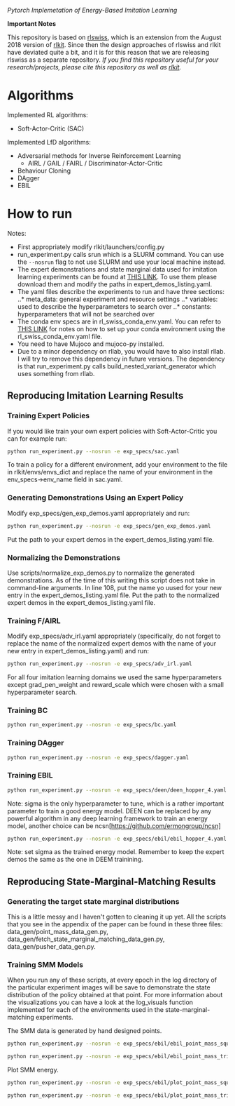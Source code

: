 *Pytorch Implemetation of Energy-Based Imitation Learning*

**Important Notes**

This repository is based on [rlswiss](https://github.com/KamyarGh/rl_swiss), which is an extension from the August 2018 version of [rlkit](https://github.com/vitchyr/rlkit). Since then the design approaches of rlswiss and rlkit have deviated quite a bit, and it is for this reason that we are releasing rlswiss as a separate repository. *If you find this repository useful for your research/projects, please cite this repository as well as [rlkit](https://github.com/vitchyr/rlkit).*

# Algorithms

Implemented RL algorithms:
- Soft-Actor-Critic (SAC)

Implemented LfD algorithms:
- Adversarial methods for Inverse Reinforcement Learning
    - AIRL / GAIL / FAIRL / Discriminator-Actor-Critic
- Behaviour Cloning
- DAgger
- EBIL

# How to run

Notes:
- First appropriately modify rlkit/launchers/config.py
- run_experiment.py calls srun which is a SLURM command. You can use the `--nosrun` flag to not use SLURM and use your local machine instead.
- The expert demonstrations and state marginal data used for imitation learning experiments can be found at [THIS LINK](https://drive.google.com/drive/folders/1jwKb5FjFtAlvBUDdHiHJN0i7PsBCthfg?usp=sharing). To use them please download them and modify the paths in expert_demos_listing.yaml.
- The yaml files describe the experiments to run and have three sections:
..* meta_data: general experiment and resource settings
..* variables: used to describe the hyperparameters to search over
..* constants: hyperparameters that will not be searched over
- The conda env specs are in rl_swiss_conda_env.yaml. You can refer to [THIS LINK](https://docs.conda.io/projects/conda/en/latest/user-guide/tasks/manage-environments.html#create-env-from-file) for notes on how to set up your conda environment using the rl_swiss_conda_env.yaml file.
- You need to have Mujoco and mujoco-py installed.
- Due to a minor dependency on rllab, you would have to also install rllab. I will try to remove this dependency in future versions. The dependency is that run_experiment.py calls build_nested_variant_generator which uses something from rllab.

## Reproducing Imitation Learning Results
### Training Expert Policies
If you would like train your own expert policies with Soft-Actor-Critic you can for example run:
```bash
python run_experiment.py --nosrun -e exp_specs/sac.yaml
```
To train a policy for a different environment, add your environment to the file in rlkit/envs/envs_dict and replace the name of your environment in the env_specs->env_name field in sac.yaml.

### Generating Demonstrations Using an Expert Policy
Modify exp_specs/gen_exp_demos.yaml appropriately and run:
```bash
python run_experiment.py --nosrun -e exp_specs/gen_exp_demos.yaml
```
Put the path to your expert demos in the expert_demos_listing.yaml file.

### Normalizing the Demonstrations
Use scripts/normalize_exp_demos.py to normalize the generated demonstrations. As of the time of this writing this script does not take in command-line arguments. In line 108, put the name yo uused for your new entry in the expert_demos_listing.yaml file. Put the path to the normalized expert demos in the expert_demos_listing.yaml file.

### Training F/AIRL
Modify exp_specs/adv_irl.yaml appropriately (specifically, do not forget to replace the name of the normalized expert demos with the name of your new entry in expert_demos_listing.yaml) and run:
```bash
python run_experiment.py --nosrun -e exp_specs/adv_irl.yaml
```
For all four imitation learning domains we used the same hyperparameters except grad_pen_weight and reward_scale which were chosen with a small hyperparameter search.

### Training BC
```bash
python run_experiment.py --nosrun -e exp_specs/bc.yaml
```

### Training DAgger
```bash
python run_experiment.py --nosrun -e exp_specs/dagger.yaml
```

### Training EBIL
```bash
python run_experiment.py --nosrun -e exp_specs/deen/deen_hopper_4.yaml
```
Note: sigma is the only hyperparameter to tune, which is a rather important parameter to train a good energy model. DEEN can be replaced by any powerful algorithm in any deep learning framework to train an energy model, another choice can be ncsn[https://github.com/ermongroup/ncsn]

```bash
python run_experiment.py --nosrun -e exp_specs/ebil/ebil_hopper_4.yaml
```
Note: set sigma as the trained energy model. Remember to keep the expert demos the same as the one in DEEM trainining.

## Reproducing State-Marginal-Matching Results
### Generating the target state marginal distributions
This is a little messy and I haven't gotten to cleaning it up yet. All the scripts that you see in the appendix of the paper can be found in these three files: data_gen/point_mass_data_gen.py, data_gen/fetch_state_marginal_matching_data_gen.py, data_gen/pusher_data_gen.py.

### Training SMM Models
When you run any of these scripts, at every epoch in the log directory of the particular experiment images will be save to demonstrate the state distribution of the policy obtained at that point. For more information about the visualizations you can have a look at the log_visuals function implemented for each of the environments used in the state-marginal-matching experiments. 

The SMM data is generated by hand designed points.

```bash
python run_experiment.py --nosrun -e exp_specs/ebil/ebil_point_mass_square.yaml
```
```bash
python run_experiment.py --nosrun -e exp_specs/ebil/ebil_point_mass_triangle.yaml
```

Plot SMM energy.

```bash
python run_experiment.py --nosrun -e exp_specs/ebil/plot_point_mass_square.yaml
```
```bash
python run_experiment.py --nosrun -e exp_specs/ebil/plot_point_mass_triangle.yaml
```